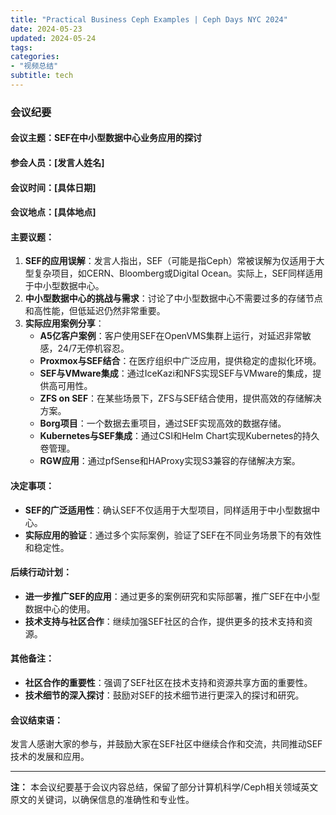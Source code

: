 ```yaml
---
title: "Practical Business Ceph Examples | Ceph Days NYC 2024"
date: 2024-05-23
updated: 2024-05-24
tags:
categories:
- "视频总结"
subtitle: tech
---
```



### 会议纪要

#### 会议主题：SEF在中小型数据中心业务应用的探讨

#### 参会人员：[发言人姓名]

#### 会议时间：[具体日期]

#### 会议地点：[具体地点]

#### 主要议题：
1. **SEF的应用误解**：发言人指出，SEF（可能是指Ceph）常被误解为仅适用于大型复杂项目，如CERN、Bloomberg或Digital Ocean。实际上，SEF同样适用于中小型数据中心。
2. **中小型数据中心的挑战与需求**：讨论了中小型数据中心不需要过多的存储节点和高性能，但低延迟仍然非常重要。
3. **实际应用案例分享**：
   - **A5亿客户案例**：客户使用SEF在OpenVMS集群上运行，对延迟非常敏感，24/7无停机容忍。
   - **Proxmox与SEF结合**：在医疗组织中广泛应用，提供稳定的虚拟化环境。
   - **SEF与VMware集成**：通过IceKazi和NFS实现SEF与VMware的集成，提供高可用性。
   - **ZFS on SEF**：在某些场景下，ZFS与SEF结合使用，提供高效的存储解决方案。
   - **Borg项目**：一个数据去重项目，通过SEF实现高效的数据存储。
   - **Kubernetes与SEF集成**：通过CSI和Helm Chart实现Kubernetes的持久卷管理。
   - **RGW应用**：通过pfSense和HAProxy实现S3兼容的存储解决方案。

#### 决定事项：
- **SEF的广泛适用性**：确认SEF不仅适用于大型项目，同样适用于中小型数据中心。
- **实际应用的验证**：通过多个实际案例，验证了SEF在不同业务场景下的有效性和稳定性。

#### 后续行动计划：
- **进一步推广SEF的应用**：通过更多的案例研究和实际部署，推广SEF在中小型数据中心的使用。
- **技术支持与社区合作**：继续加强SEF社区的合作，提供更多的技术支持和资源。

#### 其他备注：
- **社区合作的重要性**：强调了SEF社区在技术支持和资源共享方面的重要性。
- **技术细节的深入探讨**：鼓励对SEF的技术细节进行更深入的探讨和研究。

#### 会议结束语：
发言人感谢大家的参与，并鼓励大家在SEF社区中继续合作和交流，共同推动SEF技术的发展和应用。

---

**注：** 本会议纪要基于会议内容总结，保留了部分计算机科学/Ceph相关领域英文原文的关键词，以确保信息的准确性和专业性。